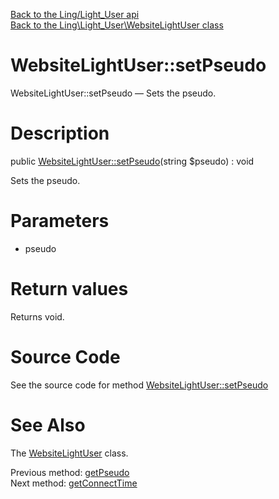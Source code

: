 [Back to the Ling/Light_User api](https://github.com/lingtalfi/Light_User/blob/master/doc/api/Ling/Light_User.md)<br>
[Back to the Ling\Light_User\WebsiteLightUser class](https://github.com/lingtalfi/Light_User/blob/master/doc/api/Ling/Light_User/WebsiteLightUser.md)


WebsiteLightUser::setPseudo
================



WebsiteLightUser::setPseudo — Sets the pseudo.




Description
================


public [WebsiteLightUser::setPseudo](https://github.com/lingtalfi/Light_User/blob/master/doc/api/Ling/Light_User/WebsiteLightUser/setPseudo.md)(string $pseudo) : void




Sets the pseudo.




Parameters
================


- pseudo

    


Return values
================

Returns void.








Source Code
===========
See the source code for method [WebsiteLightUser::setPseudo](https://github.com/lingtalfi/Light_User/blob/master/WebsiteLightUser.php#L308-L311)


See Also
================

The [WebsiteLightUser](https://github.com/lingtalfi/Light_User/blob/master/doc/api/Ling/Light_User/WebsiteLightUser.md) class.

Previous method: [getPseudo](https://github.com/lingtalfi/Light_User/blob/master/doc/api/Ling/Light_User/WebsiteLightUser/getPseudo.md)<br>Next method: [getConnectTime](https://github.com/lingtalfi/Light_User/blob/master/doc/api/Ling/Light_User/WebsiteLightUser/getConnectTime.md)<br>

